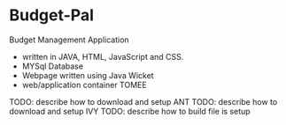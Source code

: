 # Budget-Pal

Budget Management Application 
- written in JAVA, HTML, JavaScript and CSS.
- MYSql Database
- Webpage written using Java Wicket
- web/application container TOMEE

TODO: describe how to download and setup ANT
TODO: describe how to download and setup IVY
TODO: describe how to build file is setup 
